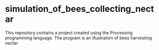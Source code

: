 # simulation_of_bees_collecting_nectar
This repository contains a project created using the Processing programming language. The program is an illustration of bees harvesting nectar
